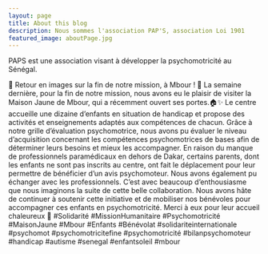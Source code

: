 ```yaml
---
layout: page
title: About this blog
description: Nous sommes l'association PAP'S, association Loi 1901
featured_image: aboutPage.jpg
---
```




PAPS est une association visant à développer la psychomotricité au Sénégal.

🌟 Retour en images sur la fin de notre mission, à Mbour ! 🌟
La semaine dernière, pour la fin de notre mission, nous avons eu le plaisir de visiter la Maison Jaune de Mbour, qui a récemment ouvert ses portes.🏠✨
Le centre accueille une dizaine d’enfants en situation de handicap et propose des activités et enseignements adaptés aux compétences de chacun. Grâce à notre grille d’évaluation psychomotrice, nous avons pu évaluer le niveau d’acquisition concernant les compétences psychomotrices de bases afin de déterminer leurs besoins et mieux les accompagner.
En raison du manque de professionnels paramédicaux en dehors de Dakar, certains parents, dont les enfants ne sont pas inscrits au centre, ont fait le déplacement pour leur permettre de bénéficier d’un avis psychomoteur.
Nous avons également pu échanger avec les professionnels.
C’est avec beaucoup d’enthousiasme que nous imaginons la suite de cette belle collaboration. Nous avons hâte de continuer à soutenir cette initiative et de mobiliser nos bénévoles pour accompagner ces enfants en psychomotricité.
Merci à eux pour leur accueil chaleureux 🙏
#Solidarité #MissionHumanitaire #Psychomotricité #MaisonJaune #Mbour #Enfants #Bénévolat #solidariteinternationale #psychomot #psychomotricitefine #psychomotricité #bilanpsychomoteur #handicap #autisme #senegal #enfantsoleil #mbour
